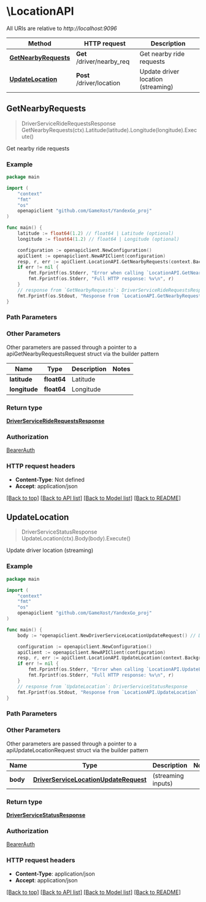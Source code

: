 # \LocationAPI

All URIs are relative to *http://localhost:9096*

Method | HTTP request | Description
------------- | ------------- | -------------
[**GetNearbyRequests**](LocationAPI.md#GetNearbyRequests) | **Get** /driver/nearby_req | Get nearby ride requests
[**UpdateLocation**](LocationAPI.md#UpdateLocation) | **Post** /driver/location | Update driver location (streaming)



## GetNearbyRequests

> DriverServiceRideRequestsResponse GetNearbyRequests(ctx).Latitude(latitude).Longitude(longitude).Execute()

Get nearby ride requests

### Example

```go
package main

import (
	"context"
	"fmt"
	"os"
	openapiclient "github.com/GameXost/YandexGo_proj"
)

func main() {
	latitude := float64(1.2) // float64 | Latitude (optional)
	longitude := float64(1.2) // float64 | Longitude (optional)

	configuration := openapiclient.NewConfiguration()
	apiClient := openapiclient.NewAPIClient(configuration)
	resp, r, err := apiClient.LocationAPI.GetNearbyRequests(context.Background()).Latitude(latitude).Longitude(longitude).Execute()
	if err != nil {
		fmt.Fprintf(os.Stderr, "Error when calling `LocationAPI.GetNearbyRequests``: %v\n", err)
		fmt.Fprintf(os.Stderr, "Full HTTP response: %v\n", r)
	}
	// response from `GetNearbyRequests`: DriverServiceRideRequestsResponse
	fmt.Fprintf(os.Stdout, "Response from `LocationAPI.GetNearbyRequests`: %v\n", resp)
}
```

### Path Parameters



### Other Parameters

Other parameters are passed through a pointer to a apiGetNearbyRequestsRequest struct via the builder pattern


Name | Type | Description  | Notes
------------- | ------------- | ------------- | -------------
 **latitude** | **float64** | Latitude | 
 **longitude** | **float64** | Longitude | 

### Return type

[**DriverServiceRideRequestsResponse**](DriverServiceRideRequestsResponse.md)

### Authorization

[BearerAuth](../README.md#BearerAuth)

### HTTP request headers

- **Content-Type**: Not defined
- **Accept**: application/json

[[Back to top]](#) [[Back to API list]](../README.md#documentation-for-api-endpoints)
[[Back to Model list]](../README.md#documentation-for-models)
[[Back to README]](../README.md)


## UpdateLocation

> DriverServiceStatusResponse UpdateLocation(ctx).Body(body).Execute()

Update driver location (streaming)

### Example

```go
package main

import (
	"context"
	"fmt"
	"os"
	openapiclient "github.com/GameXost/YandexGo_proj"
)

func main() {
	body := *openapiclient.NewDriverServiceLocationUpdateRequest() // DriverServiceLocationUpdateRequest |  (streaming inputs)

	configuration := openapiclient.NewConfiguration()
	apiClient := openapiclient.NewAPIClient(configuration)
	resp, r, err := apiClient.LocationAPI.UpdateLocation(context.Background()).Body(body).Execute()
	if err != nil {
		fmt.Fprintf(os.Stderr, "Error when calling `LocationAPI.UpdateLocation``: %v\n", err)
		fmt.Fprintf(os.Stderr, "Full HTTP response: %v\n", r)
	}
	// response from `UpdateLocation`: DriverServiceStatusResponse
	fmt.Fprintf(os.Stdout, "Response from `LocationAPI.UpdateLocation`: %v\n", resp)
}
```

### Path Parameters



### Other Parameters

Other parameters are passed through a pointer to a apiUpdateLocationRequest struct via the builder pattern


Name | Type | Description  | Notes
------------- | ------------- | ------------- | -------------
 **body** | [**DriverServiceLocationUpdateRequest**](DriverServiceLocationUpdateRequest.md) |  (streaming inputs) | 

### Return type

[**DriverServiceStatusResponse**](DriverServiceStatusResponse.md)

### Authorization

[BearerAuth](../README.md#BearerAuth)

### HTTP request headers

- **Content-Type**: application/json
- **Accept**: application/json

[[Back to top]](#) [[Back to API list]](../README.md#documentation-for-api-endpoints)
[[Back to Model list]](../README.md#documentation-for-models)
[[Back to README]](../README.md)

